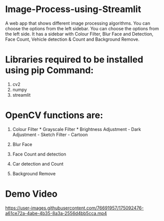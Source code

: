 # Image-Process-using-Streamlit
A web app that shows different image processing algorithms. You can choose the options from the left sidebar. You can choose the options from the left side. It has a sidebar with Colour Filter, Blur Face and Detection, Face Count, Vehicle detection &amp; Count and Background Remove.

# Libraries required to be installed using pip Command:
1. cv2
2. numpy
3. streamlit

# OpenCV functions are:

1. Colour Filter
        * Grayscale Filter
        * Brightness Adjustment
        - Dark Adjustment
        - Sketch Filter
        - Cartoon
        
2. Blur Face
3. Face Count and detection
4. Car detection and Count
5. Background Remove

# Demo Video

https://user-images.githubusercontent.com/76691957/175092476-a61ce72a-4abe-4b35-8a3a-2556d4bb5cca.mp4

